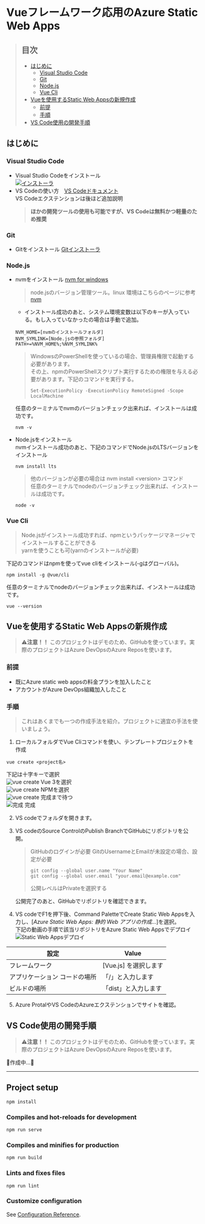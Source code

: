 # Vueフレームワーク応用のAzure Static Web Apps
> ## **目次**
> - [はじめに](#はじめに)  
>   - [Visual Studio Code](#visual-studio-code)
>   - [Git](#git)
>   - [Node.js](#nodejs)
>   - [Vue Cli](#vue-cli)
> - [Vueを使用するStatic Web Appsの新規作成](#vueを使用するstatic-web-appsの新規作成)
>   - [前提](#前提)
>   - [手順](#手順)
> - [VS Code使用の開発手順](#vs-code使用の開発手順)


## **はじめに**
### **Visual Studio Code**
- Visual Studio Codeをインストール  
    [![インストーラ](https://upload.wikimedia.org/wikipedia/commons/thumb/9/9a/Visual_Studio_Code_1.35_icon.svg/250px-Visual_Studio_Code_1.35_icon.svg.png)](https://code.visualstudio.com/sha/download?build=stable&os=win32-x64-user)  
- VS Codeの使い方　[VS Codeドキュメント](https://code.visualstudio.com/docs)  
VS Codeエクステンションは後ほど追加説明  
    > **ほかの開発ツールの使用も可能ですが、VS Codeは無料かつ軽量のため推奨**

### **Git**
- Gitをインストール [Gitインストーラ](https://github.com/git-for-windows/git/releases/download/v2.50.0.windows.2/Git-2.50.0.2-64-bit.exe ) 

### **Node.js**
- nvmをインストール [nvm for windows](https://github.com/coreybutler/nvm-windows/releases)  
    > node.jsのバージョン管理ツール。linux 環境はこちらのページに参考 [nvm](https://github.com/nvm-sh/nvm?tab=readme-ov-file#installing-and-updating)
    - インストール成功のあと、システム環境変数は以下のキーが入っている。もし入っていなかったの場合は手動で追加。
    ```
    NVM_HOME=[nvmのインストールフォルダ]
    NVM_SYMLINK=[Node.jsの参照フォルダ]
    PATH+=%NVM_HOME%;%NVM_SYMLINK%
    ```
    > WindowsのPowerShellを使っているの場合、管理員権限で起動する必要があります。  
    > その上、npmのPowerShellスクリプト実行するための権限を与える必要があります。下記のコマンドを実行する。
    > ```
    > Set-ExecutionPolicy -ExecutionPolicy RemoteSigned -Scope LocalMachine
    > ```  
    任意のターミナルでnvmのバージョンチェック出来れば、インストールは成功です。  
    ``` 
    nvm -v 
    ```  
- Node.jsをインストール  
    nvmインストール成功のあと、下記のコマンドでNode.jsのLTSバージョンをインストール  
    ```
    nvm install lts
    ```  
    > 他のバージョンが必要の場合は nvm install \<version\> コマンド  
    任意のターミナルでnodeのバージョンチェック出来れば、インストールは成功です。
    ```
    node -v
    ```
### **Vue Cli**   
> Node.jsがインストール成功すれば、npmというパッケージマネージャでインストールすることができる  
> yarnを使うことも可(yarnのインストールが必要)  

下記のコマンドはnpmを使ってvue cliをインストール(-gはグローバル)。  
```
npm install -g @vue/cli
```
任意のターミナルでnodeのバージョンチェック出来れば、インストールは成功です。  
```
vue --version
```
## **Vueを使用するStatic Web Appsの新規作成** 
> :warning:**注意！！** このプロジェクトはデモのため、GitHubを使っています。実際のプロジェクトはAzure DevOpsのAzure Reposを使います。
### **前提**
- 既にAzure static web appsの料金プランを加入したこと
- アカウントがAzure DevOps組織加入したこと  

### **手順**
> これはあくまでも一つの作成手法を紹介。プロジェクトに適宜の手法を使いましょう。
1. ローカルフォルダでVue Cliコマンドを使い、テンプレートプロジェクトを作成  
```
vue create <project名>
```
下記は十字キーで選択  
![vue create](https://res.cloudinary.com/dooe4rljt/image/upload/v1752492301/image_f8uma9.png)
Vue 3を選択  
![vue create](https://res.cloudinary.com/dooe4rljt/image/upload/v1752492301/image-2_qrr5x1.png)
NPMを選択  
![vue create](https://res.cloudinary.com/dooe4rljt/image/upload/v1752492301/image-3_rhw7mp.png)
完成まで待つ  
![完成](https://res.cloudinary.com/dooe4rljt/image/upload/v1752492301/image-4_ho9h46.png)
完成  

2. VS codeでフォルダを開きます。  

3. VS codeのSource ControlのPublish BranchでGitHubにリポジトリを公開。
    > GitHubのログインが必要
    > GitのUsernameとEmailが未設定の場合、設定が必要
    > ```
    > git config --global user.name "Your Name"
    > git config --global user.email "your.email@example.com"
    > ```
    > 公開レベルはPrivateを選択する  
    
    公開完了のあと、GitHubでリポジトリを確認できます。
4. VS codeでF1を押下後、Command PaletteでCreate Static Web Appsを入力し、[_*Azure Static Web Apps: 静的 Web アプリの作成...*_]を選択。  
    下記の動画の手順で該当リポジトリをAzure Static Web Appsでデプロイ
    ![Static Web Appsデプロイ](https://res.cloudinary.com/dooe4rljt/image/upload/v1752492302/swa_ugzq4k.gif)  

| 設定  |  Value |
| --- | --- |
| フレームワーク  | [Vue.js] を選択します  |
| アプリケーション コードの場所	| 「/」と入力します |
| ビルドの場所	| 「dist」と入力します |

5. Azure ProtalやVS CodeのAzureエクステンションでサイトを確認。

## **VS Code使用の開発手順**
> :warning:**注意！！** このプロジェクトはデモのため、GitHubを使っています。実際のプロジェクトはAzure DevOpsのAzure Reposを使います。  

:construction:作成中...:construction:

***

## Project setup
```
npm install
```

### Compiles and hot-reloads for development
```
npm run serve
```

### Compiles and minifies for production
```
npm run build
```

### Lints and fixes files
```
npm run lint
```

### Customize configuration
See [Configuration Reference](https://cli.vuejs.org/config/).
